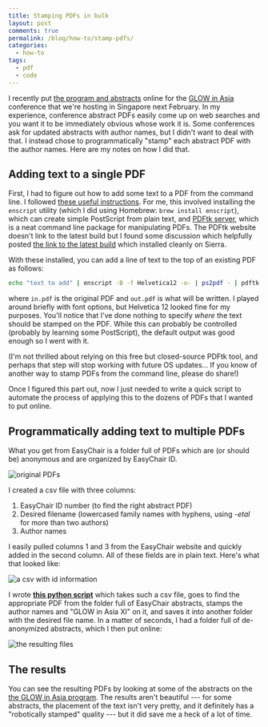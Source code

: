 ```yaml
---
title: Stamping PDFs in bulk
layout: post
comments: true
permalink: /blog/how-to/stamp-pdfs/
categories:
  - how-to
tags:
  - pdf
  - code
---
```


I recently put [the program and abstracts](https://lingconf.com/glowinasia2017/program/) online for the [GLOW in Asia](https://lingconf.com/glowinasia2017/) conference that we're hosting in Singapore next February. In my experience, conference abstract PDFs easily come up on web searches and you want it to be immediately obvious whose work it is. Some conferences ask for updated abstracts with author names, but I didn't want to deal with that. I instead chose to programmatically "stamp" each abstract PDF with the author names. Here are my notes on how I did that.

## Adding text to a single PDF

First, I had to figure out how to add some text to a PDF from the command line. I followed [these useful instructions](http://www.commandlinefu.com/commands/view/9984). For me, this involved installing the `enscript` utility (which I did using Homebrew: `brew install enscript`), which can create simple PostScript from plain text, and [PDFtk server](https://www.pdflabs.com/tools/pdftk-server/), which is a neat command line package for manipulating PDFs. The PDFtk website doesn't link to the latest build but I found some discussion which helpfully posted [the link to the latest build](https://www.pdflabs.com/tools/pdftk-the-pdf-toolkit/pdftk_server-2.02-mac_osx-10.11-setup.pkg) which installed cleanly on Sierra.

With these installed, you can add a line of text to the top of an existing PDF as follows:

```bash
echo "text to add" | enscript -B -f Helvetica12 -o- | ps2pdf - | pdftk in.pdf stamp - output out.pdf
```

where `in.pdf` is the original PDF and `out.pdf` is what will be written. I played around briefly with font options, but Helvetica 12 looked fine for my purposes. You'll notice that I've done nothing to specify *where* the text should be stamped on the PDF. While this can probably be controlled (probably by learning some PostScript), the default output was good enough so I went with it.

(I'm not thrilled about relying on this free but closed-source PDFtk tool, and perhaps that step will stop working with future OS updates... If you know of another way to stamp PDFs from the command line, please do share!)

Once I figured this part out, now I just needed to write a quick script to automate the process of applying this to the dozens of PDFs that I wanted to put online.

## Programmatically adding text to multiple PDFs

What you get from EasyChair is a folder full of PDFs which are (or should be) anonymous and are organized by EasyChair ID.

![original PDFs]({{post.url}}easychair.png)

I created a csv file with three columns:
1. EasyChair ID number (to find the right abstract PDF)
2. Desired filename (lowercased family names with hyphens, using *-etal* for more than two authors)
3. Author names

I easily pulled columns 1 and 3 from the EasyChair website and quickly added in the second column. All of these fields are in plain text. Here's what that looked like:

![a csv with id information]({{post.url}}ids.png)

I wrote [**this python script**](https://gist.github.com/mitcho/26f3376da07b65e1872227176574ceda) which takes such a csv file, goes to find the appropriate PDF from the folder full of EasyChair abstracts, stamps the author names and "GLOW in Asia XI" on it, and saves it into another folder with the desired file name. In a matter of seconds, I had a folder full of de-anonymized abstracts, which I then put online:

![the resulting files]({{post.url}}result.png)

## The results

You can see the resulting PDFs by looking at some of the abstracts on the [the GLOW in Asia program](https://lingconf.com/glowinasia2017/program/). The results aren't beautiful --- for some abstracts, the placement of the text isn't very pretty, and it definitely has a "robotically stamped" quality --- but it did save me a heck of a lot of time.
